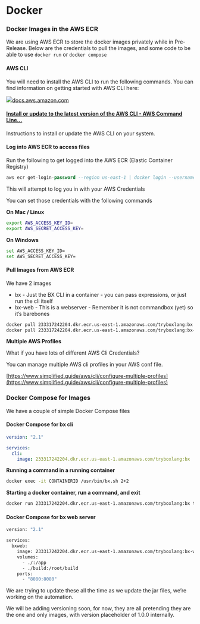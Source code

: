 # Docker

### Docker Images in the AWS ECR

We are using AWS ECR to store the docker images privately while in Pre-Release. Below are the credentials to pull the images, and some code to be able to use `docker run` or `docker compose`

#### AWS CLI <a href="#aws-cli-2" id="aws-cli-2"></a>

You will need to install the AWS CLI to run the following commands. You can find information on getting started with AWS CLI here:

![](https://communitycdn.ortussolutions.com/original/2X/c/c472957d4dae96f47e4f8202d361e26924f8e248.png)[docs.aws.amazon.com](https://docs.aws.amazon.com/cli/latest/userguide/getting-started-install.html)

#### [Install or update to the latest version of the AWS CLI - AWS Command Line...](https://docs.aws.amazon.com/cli/latest/userguide/getting-started-install.html)

Instructions to install or update the AWS CLI on your system.

#### Log into AWS ECR to access files <a href="#log-into-aws-ecr-to-access-files-3" id="log-into-aws-ecr-to-access-files-3"></a>

Run the following to get logged into the AWS ECR (Elastic Container Registry)

```sql
aws ecr get-login-password --region us-east-1 | docker login --username AWS --password-stdin 233317242204.dkr.ecr.us-east-1.amazonaws.com
```

This will attempt to log you in with your AWS Credentials

You can set those credentials with the following commands

**On Mac / Linux**

```bash
export AWS_ACCESS_KEY_ID=
export AWS_SECRET_ACCESS_KEY=
```

**On Windows**

```bash
set AWS_ACCESS_KEY_ID=
set AWS_SECRET_ACCESS_KEY=

```

#### Pull Images from AWS ECR <a href="#pull-images-from-aws-ecr-6" id="pull-images-from-aws-ecr-6"></a>

We have 2 images

* bx - Just the BX CLI in a container - you can pass expressions, or just run the cli itself
* bx-web - This is a webserver - Remember it is not commandbox (yet) so it’s barebones

```bash
docker pull 233317242204.dkr.ecr.us-east-1.amazonaws.com/tryboxlang:bx
docker pull 233317242204.dkr.ecr.us-east-1.amazonaws.com/tryboxlang:bx-web
```

**Multiple AWS Profiles**

What if you have lots of different AWS Cli Credentials?

You can manage multiple AWS cli profiles in your AWS conf file.

[https://www.simplified.guide/aws/cli/configure-multiple-profiles](https://www.simplified.guide/aws/cli/configure-multiple-profiles)

### Docker Compose for Images <a href="#docker-compose-for-images-8" id="docker-compose-for-images-8"></a>

We have a couple of simple Docker Compose files

#### Docker Compose for bx cli <a href="#docker-compose-for-bx-cli-9" id="docker-compose-for-bx-cli-9"></a>

```yaml
version: "2.1"

services:
  cli:
    image: 233317242204.dkr.ecr.us-east-1.amazonaws.com/tryboxlang:bx
```

**Running a command in a running container**

```bash
docker exec -it CONTAINERID /usr/bin/bx.sh 2+2
```

**Starting a docker container, run a command, and exit**

```bash
docker run 233317242204.dkr.ecr.us-east-1.amazonaws.com/tryboxlang:bx time /usr/bin/bx.sh 2+2
```

#### Docker Compose for bx web server <a href="#docker-compose-for-bx-web-server-12" id="docker-compose-for-bx-web-server-12"></a>

```bash
version: "2.1"

services:
  bxweb:
    image: 233317242204.dkr.ecr.us-east-1.amazonaws.com/tryboxlang:bx-web
    volumes:
      - ./:/app
      - ./build:/root/build
    ports:
      - "8080:8080"
```

We are trying to update these all the time as we update the jar files, we’re working on the automation.

We will be adding versioning soon, for now, they are all pretending they are the one and only images, with version placeholder of 1.0.0 internally.
